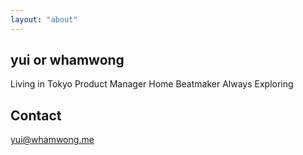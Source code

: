 ```yaml
---
layout: "about"
---
```


## yui or whamwong
Living in Tokyo
Product Manager
Home Beatmaker
Always Exploring

## Contact
yui@whamwong.me
